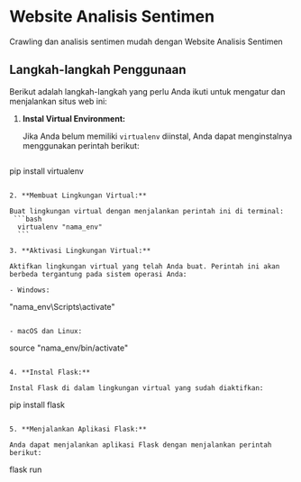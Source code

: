 # Website Analisis Sentimen 
Crawling dan analisis sentimen mudah dengan Website Analisis Sentimen 

## Langkah-langkah Penggunaan

Berikut adalah langkah-langkah yang perlu Anda ikuti untuk mengatur dan menjalankan situs web ini:

1. **Instal Virtual Environment:**

   Jika Anda belum memiliki `virtualenv` diinstal, Anda dapat menginstalnya menggunakan perintah berikut:
   ```
  pip install virtualenv
  ```

2. **Membuat Lingkungan Virtual:**

  Buat lingkungan virtual dengan menjalankan perintah ini di terminal:
   ```bash
    virtualenv "nama_env"
    ```

3. **Aktivasi Lingkungan Virtual:**

Aktifkan lingkungan virtual yang telah Anda buat. Perintah ini akan berbeda tergantung pada sistem operasi Anda:

- Windows:

  ```
  "nama_env\Scripts\activate"
  ```

- macOS dan Linux:

  ```
  source "nama_env/bin/activate"
  ```

4. **Instal Flask:**

Instal Flask di dalam lingkungan virtual yang sudah diaktifkan:
  ```
  pip install flask
  ```

5. **Menjalankan Aplikasi Flask:**

  Anda dapat menjalankan aplikasi Flask dengan menjalankan perintah berikut:
  ```
  flask run
  ```




